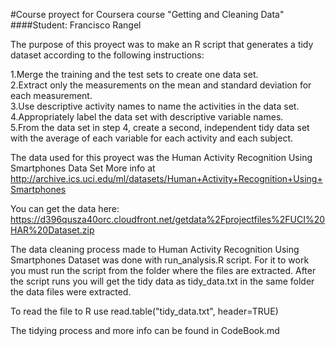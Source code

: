 #Course proyect for Coursera course "Getting and Cleaning Data"
####Student: Francisco Rangel

The purpose of this proyect was to make an R script that generates a tidy dataset according to the following instructions:

1.Merge the training and the test sets to create one data set.  
2.Extract only the measurements on the mean and standard deviation for each measurement.  
3.Use descriptive activity names to name the activities in the data set.  
4.Appropriately label the data set with descriptive variable names.  
5.From the data set in step 4, create a second, independent tidy data set with the average of each variable for each activity and each subject.  

The data used for this proyect was  the Human Activity Recognition Using Smartphones Data Set
More info at 
http://archive.ics.uci.edu/ml/datasets/Human+Activity+Recognition+Using+Smartphones

You can get the data here: 
https://d396qusza40orc.cloudfront.net/getdata%2Fprojectfiles%2FUCI%20HAR%20Dataset.zip

The data cleaning process made to Human Activity Recognition Using Smartphones Dataset was done with run_analysis.R script.
For it to work you must run the script from the folder where the files are extracted.
After the script runs you will get the tidy data as tidy_data.txt in the same folder the data files were extracted.

To read the file to R use read.table("tidy_data.txt", header=TRUE)

The tidying process and more info can be found in CodeBook.md
